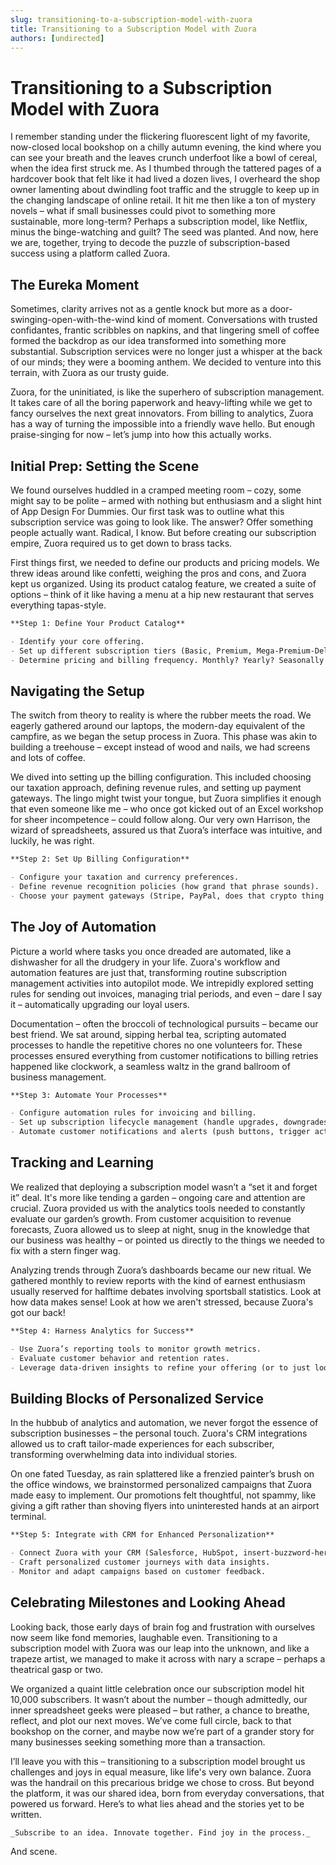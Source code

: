 ```yaml
---
slug: transitioning-to-a-subscription-model-with-zuora
title: Transitioning to a Subscription Model with Zuora
authors: [undirected]
---
```



# Transitioning to a Subscription Model with Zuora

I remember standing under the flickering fluorescent light of my favorite, now-closed local bookshop on a chilly autumn evening, the kind where you can see your breath and the leaves crunch underfoot like a bowl of cereal, when the idea first struck me. As I thumbed through the tattered pages of a hardcover book that felt like it had lived a dozen lives, I overheard the shop owner lamenting about dwindling foot traffic and the struggle to keep up in the changing landscape of online retail. It hit me then like a ton of mystery novels – what if small businesses could pivot to something more sustainable, more long-term? Perhaps a subscription model, like Netflix, minus the binge-watching and guilt? The seed was planted. And now, here we are, together, trying to decode the puzzle of subscription-based success using a platform called Zuora.

## The Eureka Moment

Sometimes, clarity arrives not as a gentle knock but more as a door-swinging-open-with-the-wind kind of moment. Conversations with trusted confidantes, frantic scribbles on napkins, and that lingering smell of coffee formed the backdrop as our idea transformed into something more substantial. Subscription services were no longer just a whisper at the back of our minds; they were a booming anthem. We decided to venture into this terrain, with Zuora as our trusty guide.

Zuora, for the uninitiated, is like the superhero of subscription management. It takes care of all the boring paperwork and heavy-lifting while we get to fancy ourselves the next great innovators. From billing to analytics, Zuora has a way of turning the impossible into a friendly wave hello. But enough praise-singing for now – let’s jump into how this actually works.

## Initial Prep: Setting the Scene 

We found ourselves huddled in a cramped meeting room – cozy, some might say to be polite – armed with nothing but enthusiasm and a slight hint of App Design For Dummies. Our first task was to outline what this subscription service was going to look like. The answer? Offer something people actually want. Radical, I know. But before creating our subscription empire, Zuora required us to get down to brass tacks.

First things first, we needed to define our products and pricing models. We threw ideas around like confetti, weighing the pros and cons, and Zuora kept us organized. Using its product catalog feature, we created a suite of options – think of it like having a menu at a hip new restaurant that serves everything tapas-style.

```markdown
**Step 1: Define Your Product Catalog**

- Identify your core offering.
- Set up different subscription tiers (Basic, Premium, Mega-Premium-Deluxe, etc.).
- Determine pricing and billing frequency. Monthly? Yearly? Seasonally at harvest?
```

## Navigating the Setup

The switch from theory to reality is where the rubber meets the road. We eagerly gathered around our laptops, the modern-day equivalent of the campfire, as we began the setup process in Zuora. This phase was akin to building a treehouse – except instead of wood and nails, we had screens and lots of coffee.

We dived into setting up the billing configuration. This included choosing our taxation approach, defining revenue rules, and setting up payment gateways. The lingo might twist your tongue, but Zuora simplifies it enough that even someone like me – who once got kicked out of an Excel workshop for sheer incompetence – could follow along. Our very own Harrison, the wizard of spreadsheets, assured us that Zuora’s interface was intuitive, and luckily, he was right.

```markdown
**Step 2: Set Up Billing Configuration**

- Configure your taxation and currency preferences.
- Define revenue recognition policies (how grand that phrase sounds).
- Choose your payment gateways (Stripe, PayPal, does that crypto thing count?).
```

## The Joy of Automation

Picture a world where tasks you once dreaded are automated, like a dishwasher for all the drudgery in your life. Zuora's workflow and automation features are just that, transforming routine subscription management activities into autopilot mode. We intrepidly explored setting rules for sending out invoices, managing trial periods, and even – dare I say it – automatically upgrading our loyal users.

Documentation – often the broccoli of technological pursuits – became our best friend. We sat around, sipping herbal tea, scripting automated processes to handle the repetitive chores no one volunteers for. These processes ensured everything from customer notifications to billing retries happened like clockwork, a seamless waltz in the grand ballroom of business management.

```markdown
**Step 3: Automate Your Processes**

- Configure automation rules for invoicing and billing.
- Set up subscription lifecycle management (handle upgrades, downgrades, spin-arounds).
- Automate customer notifications and alerts (push buttons, trigger actions).
```

## Tracking and Learning

We realized that deploying a subscription model wasn’t a “set it and forget it” deal. It's more like tending a garden – ongoing care and attention are crucial. Zuora provided us with the analytics tools needed to constantly evaluate our garden’s growth. From customer acquisition to revenue forecasts, Zuora allowed us to sleep at night, snug in the knowledge that our business was healthy – or pointed us directly to the things we needed to fix with a stern finger wag.

Analyzing trends through Zuora’s dashboards became our new ritual. We gathered monthly to review reports with the kind of earnest enthusiasm usually reserved for halftime debates involving sportsball statistics. Look at how data makes sense! Look at how we aren't stressed, because Zuora's got our back!

```markdown
**Step 4: Harness Analytics for Success**

- Use Zuora’s reporting tools to monitor growth metrics.
- Evaluate customer behavior and retention rates.
- Leverage data-driven insights to refine your offering (or to just look really smart in meetings).
```

## Building Blocks of Personalized Service

In the hubbub of analytics and automation, we never forgot the essence of subscription businesses – the personal touch. Zuora's CRM integrations allowed us to craft tailor-made experiences for each subscriber, transforming overwhelming data into individual stories.

On one fated Tuesday, as rain splattered like a frenzied painter’s brush on the office windows, we brainstormed personalized campaigns that Zuora made easy to implement. Our promotions felt thoughtful, not spammy, like giving a gift rather than shoving flyers into uninterested hands at an airport terminal.

```markdown
**Step 5: Integrate with CRM for Enhanced Personalization**

- Connect Zuora with your CRM (Salesforce, HubSpot, insert-buzzword-here).
- Craft personalized customer journeys with data insights.
- Monitor and adapt campaigns based on customer feedback.
```

## Celebrating Milestones and Looking Ahead

Looking back, those early days of brain fog and frustration with ourselves now seem like fond memories, laughable even. Transitioning to a subscription model with Zuora was our leap into the unknown, and like a trapeze artist, we managed to make it across with nary a scrape – perhaps a theatrical gasp or two.

We organized a quaint little celebration once our subscription model hit 10,000 subscribers. It wasn’t about the number – though admittedly, our inner spreadsheet geeks were pleased – but rather, a chance to breathe, reflect, and plot our next moves. We’ve come full circle, back to that bookshop on the corner, and maybe now we’re part of a grander story for many businesses seeking something more than a transaction.

I’ll leave you with this – transitioning to a subscription model brought us challenges and joys in equal measure, like life's very own balance. Zuora was the handrail on this precarious bridge we chose to cross. But beyond the platform, it was our shared idea, born from everyday conversations, that powered us forward. Here’s to what lies ahead and the stories yet to be written.

```markdown
_Subscribe to an idea. Innovate together. Find joy in the process._
```

And scene.
